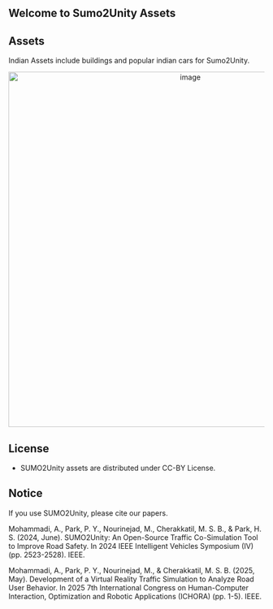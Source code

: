 ## Welcome to Sumo2Unity Assets

## Assets
  
Indian Assets include buildings and popular indian cars for Sumo2Unity.

<p align="center">
  <img src="https://github.com/user-attachments/assets/38aa8b01-149e-43e1-82a7-1295edb94b2f" alt="image" width="700"/>
</p>

## License

- SUMO2Unity assets are distributed under CC-BY License.

## Notice

If you use SUMO2Unity, please cite our papers.

Mohammadi, A., Park, P. Y., Nourinejad, M., Cherakkatil, M. S. B., & Park, H. S. (2024, June). SUMO2Unity: An Open-Source Traffic Co-Simulation Tool to Improve Road Safety. In 2024 IEEE Intelligent Vehicles Symposium (IV) (pp. 2523-2528). IEEE.

Mohammadi, A., Park, P. Y., Nourinejad, M., & Cherakkatil, M. S. B. (2025, May). Development of a Virtual Reality Traffic Simulation to Analyze Road User Behavior. In 2025 7th International Congress on Human-Computer Interaction, Optimization and Robotic Applications (ICHORA) (pp. 1-5). IEEE.

